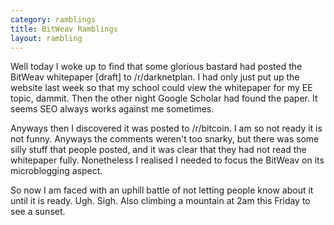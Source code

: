 ```yaml
---
category: ramblings
title: BitWeav Ramblings
layout: rambling
---
```

Well today I woke up to find that some glorious bastard had posted the BitWeav whitepaper \[draft] to /r/darknetplan. I had only just put up the website last week so that my school could view the whitepaper for my EE topic, dammit. Then the other night Google Scholar had found the paper. It seems SEO always works against me sometimes.

Anyways then I discovered it was posted to /r/bitcoin. I am so not ready it is not funny. Anyways the comments weren't too snarky, but there was some silly stuff that people posted, and it was clear that they had not read the whitepaper fully. Nonetheless I realised I needed to focus the BitWeav on its microblogging aspect.

So now I am faced with an uphill battle of not letting people know about it until it is ready. Ugh. Sigh. 
Also climbing a mountain at 2am this Friday to see a sunset. 
